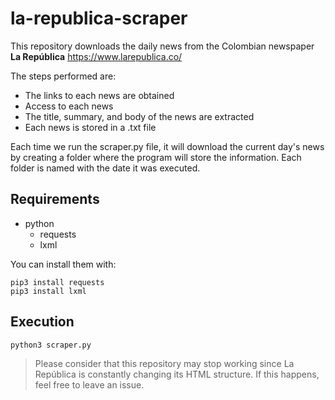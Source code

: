 # la-republica-scraper

This repository downloads the daily news from the Colombian newspaper **La República** https://www.larepublica.co/

The steps performed are:

- The links to each news are obtained
- Access to each news
- The title, summary, and body of the news are extracted
- Each news is stored in a .txt file

Each time we run the scraper.py file, it will download the current day's news by creating a folder  where the program will store the information. Each folder is named with the date it was executed.


## Requirements
- python
  - requests
  - lxml

You can install them with: 
```
pip3 install requests
pip3 install lxml
```

## Execution
```
python3 scraper.py
```

> Please consider that this repository may stop working since La República is constantly changing its HTML structure. If this happens, feel free to leave an issue.
